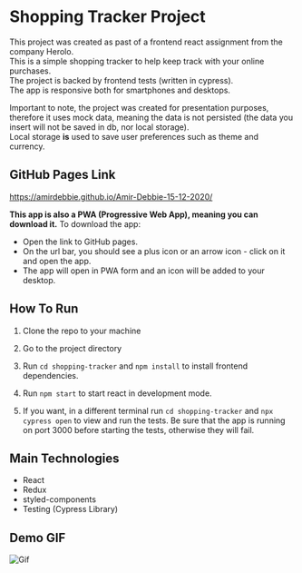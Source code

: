 # Shopping Tracker Project

This project was created as past of a frontend react assignment from the company Herolo. \
This is a simple shopping tracker to help keep track with your online purchases.\
The project is backed by frontend tests (written in cypress).\
The app is responsive both for smartphones and desktops.

Important to note, the project was created for presentation purposes, therefore it uses mock data, meaning the data is not persisted (the data you insert will not be saved in db, nor local storage). \
Local storage **is** used to save user preferences such as theme and currency.

## GitHub Pages Link

https://amirdebbie.github.io/Amir-Debbie-15-12-2020/

**This app is also a PWA (Progressive Web App), meaning you can download it.**
To download the app:
- Open the link to GitHub pages.
- On the url bar, you should see a plus icon or an arrow icon - click on it and open the app.
- The app will open in PWA form and an icon will be added to your desktop.

## How To Run
1. Clone the repo to your machine

2. Go to the project directory

3. Run `cd shopping-tracker` and `npm install` to install frontend dependencies.

4. Run `npm start` to start react in development mode.

5. If you want, in a different terminal run `cd shopping-tracker` and `npx cypress open` to view and run the tests. Be sure that the app is running on port 3000 before starting the tests, otherwise they will fail.

## Main Technologies

- React
- Redux
- styled-components
- Testing (Cypress Library)

## Demo GIF

![Gif](readmeFiles/D4nIfprwFe.gif)

